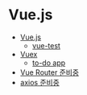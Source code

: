 # Vue.js 

- [Vue.js](https://github.com/hanna7582/vue-test/blob/gh-pages/vuejs.md)
  - [vue-test](https://hanna7582.github.io/vue-test/) 
- [Vuex](https://github.com/hanna7582/vue-test/blob/gh-pages/vuex.md)
  - [to-do app](https://hanna7582.github.io/vue-todo/) 
- [Vue Router 준비중]()
- [axios 준비중]()
